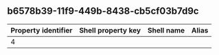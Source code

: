 ## b6578b39-11f9-449b-8438-cb5cf03b7d9c

Property identifier | Shell property key | Shell name | Alias
--- | --- | --- | ---
4 |  |  | 


